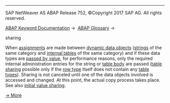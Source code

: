  

* * *

SAP NetWeaver AS ABAP Release 752, ©Copyright 2017 SAP AG. All rights reserved.

[ABAP Keyword Documentation](javascript:call_link\('abenabap.htm'\)) →  [ABAP Glossary](javascript:call_link\('abenabap_glossary.htm'\)) → 

sharing

When [assignments](javascript:call_link\('abenassignment_glosry.htm'\) "Glossary Entry") are made between [dynamic data objects](javascript:call_link\('abendynamic_data_object_glosry.htm'\) "Glossary Entry") ([strings](javascript:call_link\('abenstring_glosry.htm'\) "Glossary Entry") of the same category and [internal tables](javascript:call_link\('abeninternal_table_glosry.htm'\) "Glossary Entry") of the same category) and if these data types are [passed by value](javascript:call_link\('abenpass_by_value_glosry.htm'\) "Glossary Entry"), for performance reasons, only the required internal administration entries for the string or [table body](javascript:call_link\('abentable_body_glosry.htm'\) "Glossary Entry") are passed ([table sharing](javascript:call_link\('abentable_sharing_glosry.htm'\) "Glossary Entry") possible only if the [row type](javascript:call_link\('abenrow_type_glosry.htm'\) "Glossary Entry") itself does not contain any [table types](javascript:call_link\('abentable_type_glosry.htm'\) "Glossary Entry")). Sharing is not canceled until one of the data objects involved is accessed and changed. At this point, the actual copy process takes place. See also [initial value sharing](javascript:call_link\('abeninitial_value_sharing_glosry.htm'\) "Glossary Entry").

[→ More](javascript:call_link\('abenmemory_consumption_3.htm'\))